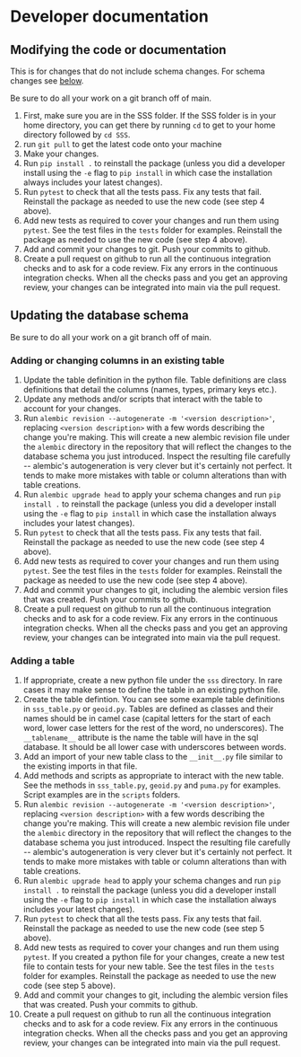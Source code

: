 # Developer documentation

## Modifying the code or documentation

This is for changes that do not include schema changes. For schema changes see [below](#updating-the-database-schema).

Be sure to do all your work on a git branch off of main.

1. First, make sure you are in the SSS folder. If the SSS folder is in your home
directory, you can get there by running `cd` to get to your home directory followed by
`cd SSS`.
2. run `git pull` to get the latest code onto your machine
3. Make your changes.
4. Run `pip install .` to reinstall the package (unless you did a developer install
using the `-e` flag to `pip install` in which case the installation always includes
your latest changes).
5. Run `pytest` to check that all the tests pass. Fix any tests that fail. Reinstall
the package as needed to use the new code (see step 4 above).
6. Add new tests as required to cover your changes and run them using `pytest`.
See the test files in the `tests` folder for examples. Reinstall the package as needed
to use the new code (see step 4 above).
7. Add and commit your changes to git. Push your commits to github.
8. Create a pull request on github to run all the continuous integration checks and to
ask for a code review. Fix any errors in the continuous integration checks. When all the
checks pass and you get an approving review, your changes can be integrated into main
via the pull request.


## Updating the database schema

Be sure to do all your work on a git branch off of main.

### Adding or changing columns in an existing table

1. Update the table definition in the python file. Table definitions are class
definitions that detail the columns (names, types, primary keys etc.).
2. Update any methods and/or scripts that interact with the table to account for your
changes.
3. Run `alembic revision --autogenerate -m '<version description>'`, replacing
`<version description>` with a few words describing the change you're making. This will
create a new alembic revision file under the `alembic` directory in the repository that
will reflect the changes to the database schema you just introduced. Inspect the
resulting file carefully -- alembic's autogeneration is very clever but it's certainly
not perfect. It tends to make more mistakes with table or column alterations than with
table creations.
4. Run `alembic upgrade head` to apply your schema changes and run `pip install .` to
reinstall the package (unless you did a developer install using the `-e` flag to
`pip install` in which case the installation always includes your latest changes).
5. Run `pytest` to check that all the tests pass. Fix any tests that fail. Reinstall
the package as needed to use the new code (see step 4 above).
6. Add new tests as required to cover your changes and run them using `pytest`.
See the test files in the `tests` folder for examples. Reinstall the package as needed
to use the new code (see step 4 above).
7. Add and commit your changes to git, including the alembic version files that was
created. Push your commits to github.
8. Create a pull request on github to run all the continuous integration checks and to
ask for a code review. Fix any errors in the continuous integration checks. When all the
checks pass and you get an approving review, your changes can be integrated into main
via the pull request.

### Adding a table

1. If appropriate, create a new python file under the `sss` directory. In rare cases it
may make sense to define the table in an existing python file.
2. Create the table defintion. You can see some example table definitions in
`sss_table.py` or `geoid.py`. Tables are defined as classes and their names should be in
camel case (capital letters for the start of each word, lower case letters for the rest
of the word, no underscores). The `__tablename__` attribute is the name the table will
have in the sql database. It should be all lower case with underscores between words.
2. Add an import of your new table class to the `__init__.py` file similar to the
existing imports in that file.
3. Add methods and scripts as appropriate to interact with the new table. See the
methods in `sss_table.py`, `geoid.py` and `puma.py` for examples. Script examples are
in the `scripts` folders.
4. Run `alembic revision --autogenerate -m '<version description>'`, replacing
`<version description>` with a few words describing the change you're making. This will
create a new alembic revision file under the `alembic` directory in the repository that
will reflect the changes to the database schema you just introduced. Inspect the
resulting file carefully -- alembic's autogeneration is very clever but it's certainly
not perfect. It tends to make more mistakes with table or column alterations than with
table creations.
5. Run `alembic upgrade head` to apply your schema changes and run `pip install .` to
reinstall the package (unless you did a developer install using the `-e` flag to
`pip install` in which case the installation always includes your latest changes).
6. Run `pytest` to check that all the tests pass. Fix any tests that fail. Reinstall
the package as needed to use the new code (see step 5 above).
7. Add new tests as required to cover your changes and run them using `pytest`. If you
created a python file for your changes, create a new test file to contain tests for your
new table. See the test files in the `tests` folder for examples. Reinstall the package
as needed to use the new code (see step 5 above).
8. Add and commit your changes to git, including the alembic version files that was
created. Push your commits to github.
9. Create a pull request on github to run all the continuous integration checks and to
ask for a code review. Fix any errors in the continuous integration checks. When all the
checks pass and you get an approving review, your changes can be integrated into main
via the pull request.
